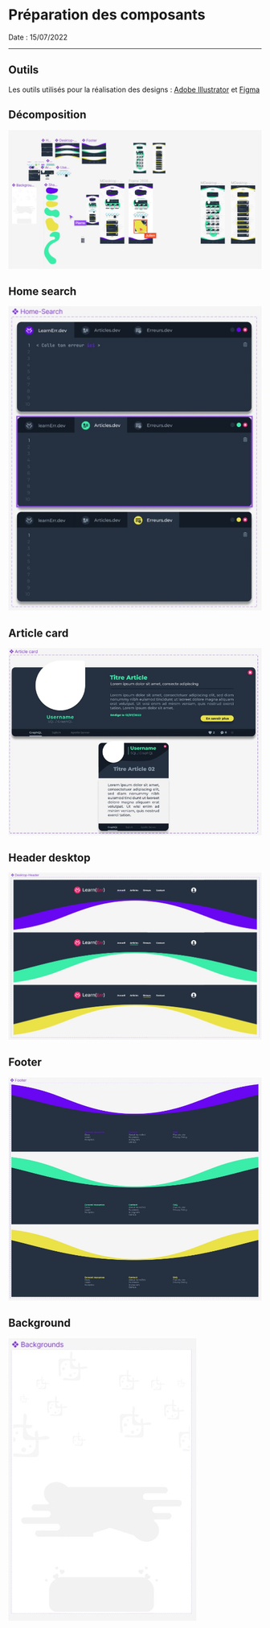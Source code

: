 # Préparation des composants

Date : 15/07/2022

___

## Outils

Les outils utilisés pour la réalisation des designs : [Adobe Illustrator](https://www.adobe.com/fr/products/illustrator.html) et [Figma](https://www.figma.com/)

## Décomposition

![décompo](../../Images/design_system.jpg)

## Home search

![home search](../../Images/home-search.jpg)

## Article card

![article-card](../../Images/article-card.jpg)

## Header desktop

![header](../../Images/desktop-header.jpg)

## Footer

![Footer](../../Images/footer.jpg)

## Background

![article-card](../../Images/background.jpg)
